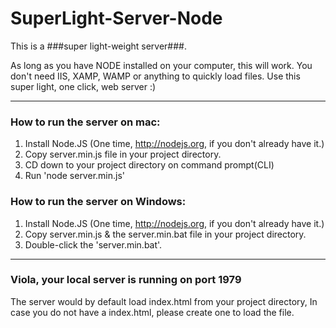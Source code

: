 # SuperLight-Server-Node

This is a ###super light-weight server###. 

As long as you have NODE installed on your computer, this will work. You don't need IIS, XAMP, WAMP or anything to quickly load files. Use this super light, one click, web server :)
_________________________________________________________________________________________________________

### How to run the server on mac:

1. Install Node.JS (One time, http://nodejs.org, if you don't already have it.)
2. Copy server.min.js file in your project directory.
3. CD down to your project directory on command prompt(CLI)
4. Run 'node server.min.js'


### How to run the server on Windows:

1. Install Node.JS (One time, http://nodejs.org, if you don't already have it.)
2. Copy server.min.js & the server.min.bat file in your project directory.
3. Double-click the 'server.min.bat'.
__________________________________________________________________________________________________________

### Viola, your local server is running on port 1979

The server would by default load index.html from your project directory, In case you do not have a index.html, please create one to load the file.
